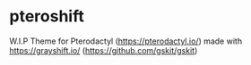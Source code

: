 # pteroshift
W.I.P Theme for Pterodactyl (https://pterodactyl.io/) made with https://grayshift.io/ (https://github.com/gskit/gskit)
